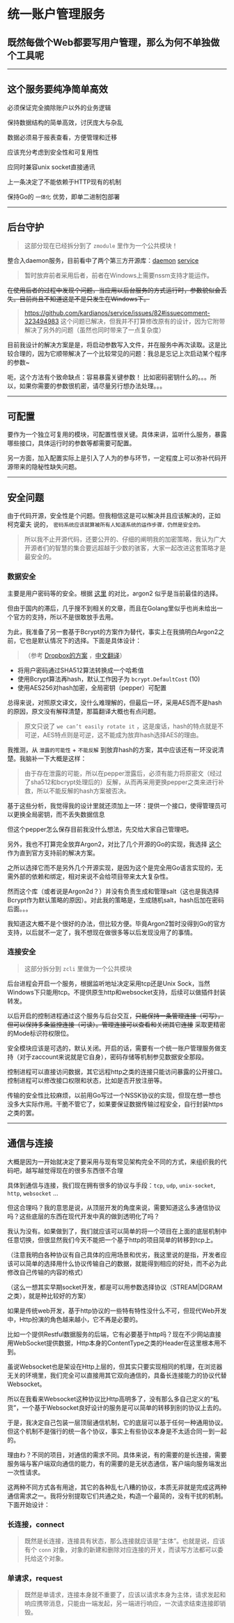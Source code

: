 # 统一账户管理服务
## 既然每做个Web都要写用户管理，那么为何不单独做个工具呢

***
## 这个服务要纯净简单高效
必须保证完全摘除账户以外的业务逻辑

保持数据结构的简单高效，讨厌庞大与杂乱

数据必须易于报表查看，方便管理和迁移

应该充分考虑到安全性和可复用性

应同时兼容unix socket直接通讯

上一条决定了不能依赖于HTTP现有的机制

保持Go的 `一体化` 优势，即单二进制包部署


***
## 后台守护
> 这部分现在已经拆分到了 `zmodule` 里作为一个公共模块！

整合入daemon服务，目前看中了两个第三方开源库：[daemon](https://github.com/takama/daemon) [service](https://github.com/kardianos/service)
> 暂时放弃前者采用后者，前者在Windows上需要nssm支持才能运作。

~~在使用后者的过程中发现个问题，当应用以后台服务的方式运行时，参数貌似会丢失。目前尚且不知道这是不是只发生在Windows下。~~
> https://github.com/kardianos/service/issues/82#issuecomment-323494983
> 这个问题已解决，但我并不打算修改原有的设计，因为它附带解决了另外的问题（虽然也同时带来了一点复杂度）

目前我设计的解决方案是是，将启动参数写入文件，并在服务中再次读取。这是比较合理的，因为它顺带解决了一个比较常见的问题：我总是忘记上次启动某个程序的参数~

呃，这个方法有个致命缺点：容易暴露关键参数！ 比如密码密钥什么的。。。所以，如果你需要的参数很机密，请尽量另行想办法处理。。。

***
## 可配置
要作为一个独立可复用的模块，可配置性很关键。具体来讲，监听什么服务，暴露哪些接口，具体运行时的参数等都需要可配置。

另一方面，加入配置实际上是引入了人为的参与环节，一定程度上可以弥补代码开源带来的隐秘性缺失问题。

***
## 安全问题
由于代码开源，安全性是个问题。但我相信这是可以解决并且应该解决的，正如 柯克霍夫 说的， `密码系统应该就算被所有人知道系统的运作步骤，仍然是安全的。`
> 所以我不止开源代码，还要公开的、仔细的阐明我的加密策略，我认为广大开源者们的智慧的集合要远超越于少数的骇客，大家一起改进这套策略才是最安全的。

### 数据安全
主要是用户密码等的安全。根据 [这里](https://paragonie.com/blog/2016/02/how-safely-store-password-in-2016) 的对比，argon2 似乎是当前最佳的选择。

但由于国内的滞后，几乎搜不到相关的文章，而且在Golang里似乎也尚未给出一个官方的支持，所以不是很敢放手去用。

为此，我准备了另一套基于Bcrypt的方案作为替代，事实上在我搞明白Argon2之前，它也是默认情况下的选择。下面是具体设计：
> （参考 [Dropbox的方案](https://blogs.dropbox.com/tech/2016/09/how-dropbox-securely-stores-your-passwords/) ，[中文翻译](http://www.jianshu.com/p/5fa8289c9249)）
- 将用户密码通过SHA512算法转换成一个哈希值
- 使用Bcrypt算法再hash，默认工作因子为 `bcrypt.DefaultCost` (10)
- 使用AES256对hash加密，全局密钥（pepper）可配置

总得来说，对照原文译文，没什么难理解的，但最后一环，采用AES而不是hash的原因，原文没有解释清楚，那篇翻译大概也有点问题。
> 原文只说了 `we can’t easily rotate it` ，这是废话，hash的特点就是不可逆，AES特点则是可逆，这不能成为放弃hash选择AES的理由。

我推测，从 `泄露的可能性` + `不能反解` 到放弃hash的方案，其中应该还有一环没说清楚。我脑补一下大概是这样：
> 由于存在泄露的可能，所以在pepper泄露后，必须有能力将原密文（经过了sha512和bcrypt处理后的）反解，从而再采用更换pepper之类来进行补救，所以不能反解的hash方案被否决。

基于这些分析，我觉得我的设计里就还须加上一环：提供一个接口，使得管理员可以更换全局密钥，而不丢失数据信息

但这个pepper怎么保存目前我没什么想法，先交给大家自己管理吧。

另外，我也不打算完全放弃Argon2，对比了几个开源的Go的实现，我选择 [这个](https://github.com/magical/argon2) 作为直到官方支持前的解决方案。

之所以选择它而不是另外几个开源实现，是因为这个是完全用Go语言实现的，无需外部的依赖和绑定，相对来说不会给项目带来太大复杂性。

然而这个库（或者说是Argon2d？）并没有负责生成和管理salt（这也是我选择Bcrypt作为默认策略的原因）。对此我的策略是，生成随机salt，hash后加在密码后面。。。

我知道这大概不是个很好的办法，但比较方便。毕竟Argon2暂时没得到Go的官方支持，以后就不一定了，我不想现在做很多等以后发现没用了的事情。


### 连接安全
> 这部分拆分到 `zcli` 里做为一个公共模块

后台进程会开启一个服务，根据监听地址决定采用tcp还是Unix Sock，当然Windows下只能用tcp。不提供原生http和websocket支持，后续可以做插件封装转发。

以后开启的控制进程通过这个服务与后台交互，~~只能保持一条管理连接（可写），但可以保持多条监控连接（可读）。管理连接可以查看和关闭其它连接~~ 采取更精密的Mode标识符权限位。

安全模块应该是可选的，默认关闭。开启的话，需要有一个统一账户管理服务做支持（对于zaccount来说就是它自身），密码存储等机制参见数据安全那段。

控制进程可以直接访问数据，其它远程http之类的连接只能访问暴露的公开接口。控制进程可以修改接口权限和状态，比如是否开放注册等。

传输的安全性比较麻烦，以前用Go写过一个NSSK协议的实现，但现在想一想也没多大实际作用。干脆不管它了，如果要保证数据传输过程安全，自行封装https之类的罢。


***
## 通信与连接
大概是因为一开始就决定了要采用与现有常见架构完全不同的方式，来组织我的代码吧，越写越觉得现在的很多东西很不合理

具体到通信与连接，我们现在拥有很多的协议与手段：`tcp`, `udp`, `unix-socket`, `http`, `websocket` ...

但这合理吗？我的意思是说，从顶层开发的角度来说，需要知道这么多通信协议吗？这些底层的东西在现代开发中真的做到透明化了吗？

我认为没有。如果做到了，我们就应该可以简单的将一个项目在上面的底层机制中任意切换，但很显然我们今天不能把一个基于http的项目简单的转移到tcp上。

（注意我明白各种协议有自己具体的应用场景和优劣，我这里说的是指，开发者应该可以简单的选择用什么协议传输自己的数据，就能得到相应的好处，而不必为此修改自己传输的内容的格式）

（这么一想其实早期socket开发，都是可以用参数选择协议（STREAM|DGRAM之类），就是种比较好的方案）

如果是传统web开发，基于http协议的一些特有特性没什么不可，但现代Web开发中，Http扮演的角色越来越小，它不再是必要的。

比如一个提供Restful数据服务的后端，它有必要基于http吗？现在不少网站直接用WebSocket提供数据，Http本身的ContentType之类的Header在这里根本用不到。

虽说Websocket也是架设在Http上层的，但其实只要实现相同的机理，在浏览器无关的环境里，我们完全可以直接用其它双向通信的，具备长连接能力的协议代替Websocket。

所以在我看来Websocket这种协议比Http高明多了，没有那么多自己定义的“私货”，一个基于Websocket良好设计的服务是可以简单的转移到别的协议上去的。

于是，我决定自己包装一层顶层通信机制，它的底层可以基于任何一种通用协议。但这个机制不是强行的统一各个协议，事实上有些协议本身是不太适合同一到一起的。

理由わ？不同的项目，对通信的需求不同。具体来说，有的需要的是长连接，需要服务端与客户端双向通信的能力，有的需要的是无状态通信，客户端向服务端发出一次性请求。

这两种不同方式各有用途，其它的各种乱七八糟的协议，本质无非就是完成这两种通信需求之一。我将分别提取它们共通之处，构造一个最简的，没有干扰的机制。下面开始设计：

### 长连接，connect
> 既然是长连接，连接具有状态，那么连接就应该是“主体”。也就是说，应该有个 `conn` 对象，对象的新建和删除对应连接的开关，而读写方法都可以委托给这个对象。

### 单请求，request
> 既然是单请求，连接本身就不重要了，应该以请求本身为主体，请求发起和响应携带消息，只能由一端发起，另一端进行响应，一次请求结束连接即销毁。
